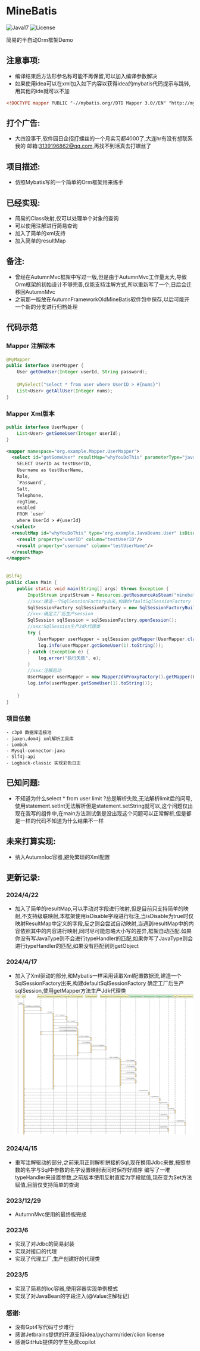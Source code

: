 # MineBatis 
![Java17](https://img.shields.io/badge/JDK-17+-success.svg)
![License](https://img.shields.io/npm/l/mithril.svg)

简易的半自动Orm框架Demo


## 注意事项:
- 编译结束后方法形参名称可能不再保留,可以加入编译参数解决
- 如果使用idea可以在xml加入如下内容以获得idea的mybatis代码提示与跳转,用其他的ide就可以不加

```xml
<!DOCTYPE mapper PUBLIC "-//mybatis.org//DTD Mapper 3.0//EN" "http://mybatis.org/dtd/mybatis-3-mapper.dtd">
 ```


## 打个广告:
- 大四没事干,软件园日企招打螺丝的一个月实习都4000了,大连hr有没有想联系我的 邮箱:3139196862@qq.com,再找不到活真去打螺丝了


## 项目描述:
- 仿照Mybatis写的一个简单的Orm框架用来练手

## 已经实现:
- 简易的Class映射,仅可以处理单个对象的查询
- 可以使用注解进行简易查询
- 加入了简单的xml支持
- 加入简单的resultMap

## 备注:

- 曾经在AutumnMvc框架中写过一版,但是由于AutumnMvc工作量太大,导致Orm框架的初始设计不够完善,仅能支持注解方式,所以重新写了一个,日后会迁移回AutumnMvc
- 之前那一版放在AutumnFrameworkOldMineBatis软件包中保存,以后可能开一个新的分支进行归档处理

## 代码示范
### Mapper 注解版本
```java
@MyMapper
public interface UserMapper {
    User getOneUser(Integer userId, String password);

    @MySelect("select * from user where UserID > #{nums}")
    List<User> getAllUser(Integer nums);
}

```
### Mapper Xml版本
```java
public interface UserMapper {
    List<User> getSomeUser(Integer userId);
}

```

```xml
<mapper namespace="org.example.Mapper.UserMapper">
  <select id="getSomeUser" resultMap="whyYouDoThis" parameterType="java.lang.Integer">
    SELECT UserID as testUserID,
    Username as testUserName,
    Role,
    `Password`,
    Salt,
    Telephone,
    regTime,
    enabled
    FROM `user`
    where UserId > #{userId}
  </select>
  <resultMap id="whyYouDoThis" type="org.example.JavaBeans.User" isDisable="false">
    <result property="userID" column="testUserID"/>
    <result property="username" column="testUserName"/>
  </resultMap>
</mapper>

```

```java

@Slf4j
public class Main {
    public static void main(String[] args) throws Exception {
        InputStream inputStream = Resources.getResourceAsSteam("minebatis-config.xml");
        //xxx:建造一个SqlSessionFactory出来,构建defaultSqlSessionFactory
        SqlSessionFactory sqlSessionFactory = new SqlSessionFactoryBuilder().build(inputStream);
        //xxx:确定工厂后生产session
        SqlSession sqlSession = sqlSessionFactory.openSession();
        //xxx:SqlSession生产Jdk代理类
        try {
            UserMapper userMapper = sqlSession.getMapper(UserMapper.class);
            log.info(userMapper.getSomeUser(1).toString());
        } catch (Exception e) {
            log.error("执行失败", e);
        }
        //xxx:注解启动
        UserMapper userMapper = new MapperJdkProxyFactory().getMapper(UserMapper.class);
        log.info(userMapper.getSomeUser(1).toString());

    }
}
```

### 项目依赖

```
- c3p0 数据库连接池
- jaxen,dom4j xml解析工具库
- Lombok 
- Mysql-connector-java 
- Slf4j-api
- Logback-classic 实现彩色日志
```

## 已知问题:

- 不知道为什么select * from user limit
  ?总是解析失败,无法解析limit后的问号,使用statement.setInt无法解析但是statement.setString就可以,这个问题仅出现在我写的组件中,在main方法测试倒是没出现这个问题可以正常解析,但是都是一样的代码不知道为什么结果不一样

## 未来打算实现:

- 纳入AutumnIoc容器,避免繁琐的Xml配置

## 更新记录:
### 2024/4/22
- 加入了简单的resultMap,可以手动对字段进行映射,但是目前只支持简单的映射,不支持级联映射,本框架使用isDisable字段进行标注,当isDisable为true时仅映射ResultMap中定义的字段,反之则会尝试自动映射,当遇到resultMap中的内容依照其中的内容进行映射,同时尽可能忽略大小写的差异,框架自动匹配.如果你没有写JavaType则不会进行typeHandler的匹配,如果你写了JavaType则会进行typeHandler的匹配,如果没有匹配到则getObject

### 2024/4/17

- 加入了Xml驱动的部分,和Mybatis一样采用读取Xml配置数据流,建造一个SqlSessionFactory出来,构建defaultSqlSessionFactory
  确定工厂后生产sqlSession,使用getMapper方法生产Jdk代理类
  ![Main_main.jpg](pics/Main_main.jpg)

### 2024/4/15

- 重写注解驱动的部分,之前采用正则解析拼接的Sql,现在换用Jdbc来做,按照参数的名字与Sql中参数的名字设置映射表同时保存好顺序
  编写了一堆typeHandler来设置参数,之前版本使用反射直接为字段赋值,现在变为Set方法赋值,目前仅支持简单的查询

### 2023/12/29

- AutumnMvc使用的最终版完成

### 2023/6

- 实现了对Jdbc的简易封装
- 实现对接口的代理
- 实现了代理工厂,生产创建好的代理类

### 2023/5

- 实现了简易的Ioc容器,使用容器实现单例模式
- 实现了对JavaBean的字段注入(@Value注解标记)

### 感谢:
- 没有Gpt4写代码寸步难行
- 感谢Jetbrains提供的开源支持idea/pycharm/rider/clion license
- 感谢GitHub提供的学生免费copilot

